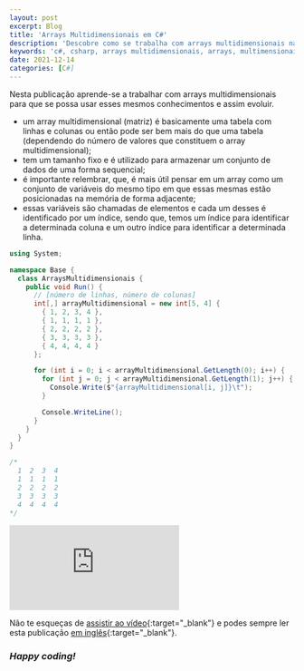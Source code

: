 ```yaml
---
layout: post
excerpt: Blog
title: 'Arrays Multidimensionais em C#'
description: 'Descobre como se trabalha com arrays multidimensionais na linguagem de programação C#. Obtém respostas às tuas dúvidas com a teoria e os exemplos apresentados.'
keywords: 'c#, csharp, arrays multidimensionais, arrays, multimensionais, array, multidimensional, publicação'
date: 2021-12-14
categories: [C#]
---
```


Nesta publicação aprende-se a trabalhar com arrays multidimensionais para que se possa usar esses mesmos conhecimentos e assim evoluir.

- um array multidimensional (matriz) é basicamente uma tabela com linhas e colunas ou então pode ser bem mais do que uma tabela (dependendo do número de valores que constituem o array multidimensional);
- tem um tamanho fixo e é utilizado para armazenar um conjunto de dados de uma forma sequencial;
- é importante relembrar, que, é mais útil pensar em um array como um conjunto de variáveis do mesmo tipo em que essas mesmas estão posicionadas na memória de forma adjacente;
- essas variáveis são chamadas de elementos e cada um desses é identificado por um índice, sendo que, temos um índice para identificar a determinada coluna e um outro índice para identificar a determinada linha.

```csharp
using System;

namespace Base {
  class ArraysMultidimensionais {
    public void Run() {
      // [número de linhas, número de colunas]
      int[,] arrayMultidimensional = new int[5, 4] {
        { 1, 2, 3, 4 },
        { 1, 1, 1, 1 },
        { 2, 2, 2, 2 },
        { 3, 3, 3, 3 },
        { 4, 4, 4, 4 }
      };

      for (int i = 0; i < arrayMultidimensional.GetLength(0); i++) {
        for (int j = 0; j < arrayMultidimensional.GetLength(1); j++) {
          Console.Write($"{arrayMultidimensional[i, j]}\t");
        }

        Console.WriteLine();
      }
    }
  }
}

/*
  1  2  3  4
  1  1  1  1
  2  2  2  2
  3  3  3  3
  4  4  4  4
*/
```

<div class="video-container">
  <iframe src="https://www.youtube.com/embed/iv2-0xW8DpU" frameborder="0" allowfullscreen></iframe>
</div>

Não te esqueças de [assistir ao vídeo](https://youtu.be/iv2-0xW8DpU){:target="\_blank"} e podes sempre ler esta publicação [em inglês](https://nelsonsilvadev.com/blog/20211214/multidimensional-arrays-in-csharp/){:target="\_blank"}.

### _Happy coding!_
